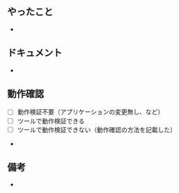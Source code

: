 ## やったこと

<!-- やったことの概要を端的に書く。細かい話はコードにセルフコメントする。 -->

- 

## ドキュメント

<!-- Notion のチケットや Figma のデザイン、関連する Slack での議論などの URL を貼る。 -->

- 


## 動作確認

<!-- チェックボックス or 成果物の画像や動画を貼る。 -->

- [ ] 動作検証不要（アプリケーションの変更無し、など）
- [ ] ツールで動作検証できる
- [ ] ツールで動作検証できない（動作確認の方法を記載した）

<!-- ツールで動作検証できない場合は動作検証の方法を記載してください -->

- 

## 備考

<!-- その他何かあれば。 -->

- 
